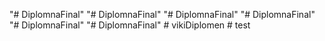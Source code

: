 "# DiplomnaFinal" 
"# DiplomnaFinal" 
"# DiplomnaFinal" 
"# DiplomnaFinal" 
"# DiplomnaFinal" 
"# DiplomnaFinal" 
#   v i k i D i p l o m e n  
 #   t e s t  
 